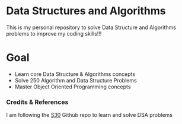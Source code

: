# Data Structures and Algorithms

This is my personal repository to solve Data Structure and Algorithms problems to improve my coding skills!!!

# Goal

- Learn core Data Structure & Algorithms concepts
- Solve 250 Algorithm and Data Structure Problems 
- Master Object Oriented Programming concepts 


### Credits & References

I am following the [S30](https://github.com/super30admin?tab=repositories) Github repo to learn and solve DSA problems 